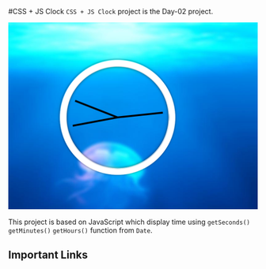 #CSS + JS Clock
`CSS + JS Clock` project is the Day-02 project.
 
![CSS + JS CLOCK](../../Assets/CSS-JS-Clock.png)


This project is based on JavaScript which display time using `getSeconds()` `getMinutes()` `getHours()` function
from `Date`.

## Important Links
